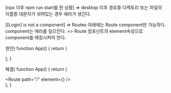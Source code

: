 [npx 이후 npm run start를 한 상황]
=> desktop 이후 경로중 디렉토리 또는 파일의 이름중 대문자가 섞여있는 경우 에러가 생긴다.


[[Login] is not a <Route> component]
=> Routes 아래에는 Route component만 가능하다. <Login/> component는 에러를 일으킨다. 
=> Route 컴포넌트의 element속성으로 component를 매칭시켜야 한다.

원인)
function App() {
  return (
    <div className="App">
      <Router>
        <Routes>
          <Route path="/">
            <Login />
          </Route>
        </Routes>
      </Router>
    </div>
  );
}

해결)
function App() {
  return (
    <div className="App">
      <Router>
        <Routes>
          <Route path="/" element={<Login />} />
        </Routes>
      </Router>
    </div>
  );
}